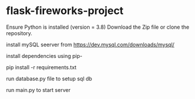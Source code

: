 # flask-fireworks-project

Ensure Python is installed (version = 3.8)
Download the Zip file or clone the repository.

install mySQL seerver from https://dev.mysql.com/downloads/mysql/

install dependencies using pip-

pip install -r requirements.txt

run database.py file to setup sql db

run main.py to start server

